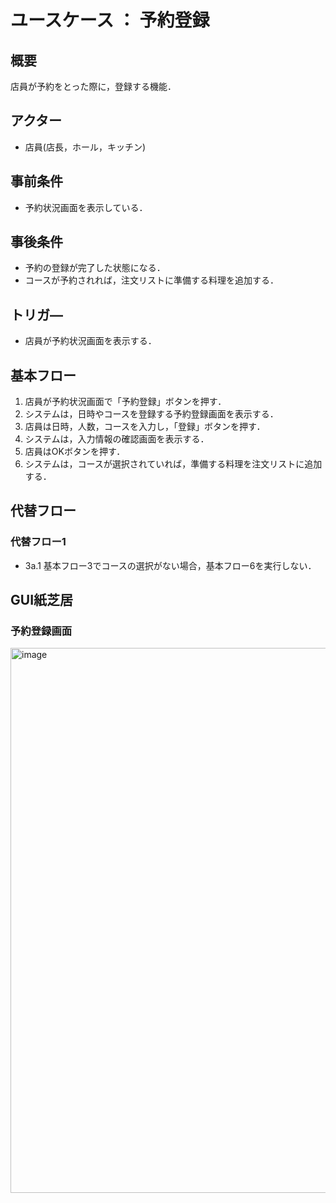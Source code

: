# ユースケース ： 予約登録

## 概要
店員が予約をとった際に，登録する機能．

## アクター
- 店員(店長，ホール，キッチン)

## 事前条件
- 予約状況画面を表示している．

## 事後条件
- 予約の登録が完了した状態になる．
- コースが予約されれば，注文リストに準備する料理を追加する．

## トリガ―
- 店員が予約状況画面を表示する．

## 基本フロー
1. 店員が予約状況画面で「予約登録」ボタンを押す．
2. システムは，日時やコースを登録する予約登録画面を表示する．
3. 店員は日時，人数，コースを入力し，「登録」ボタンを押す．
4. システムは，入力情報の確認画面を表示する．
5. 店員はOKボタンを押す．
6. システムは，コースが選択されていれば，準備する料理を注文リストに追加する．

## 代替フロー
### 代替フロー1
- 3a.1  基本フロー3でコースの選択がない場合，基本フロー6を実行しない．

## GUI紙芝居
### 予約登録画面

<img width="872" alt="image" src="https://github.com/urakawa-es5/security/assets/119495449/106ef189-8e14-4ba2-9ee3-fa9b6175f1dc">



